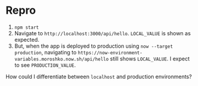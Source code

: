# Repro

1. `npm start`
2. Navigate to `http://localhost:3000/api/hello`. `LOCAL_VALUE` is shown as expected.
3. But, when the app is deployed to production using `now --target production`, navigating to `https://now-environment-variables.moroshko.now.sh/api/hello` still shows `LOCAL_VALUE`. I expect to see `PRODUCTION_VALUE`.

How could I differentiate between `localhost` and production environments?

